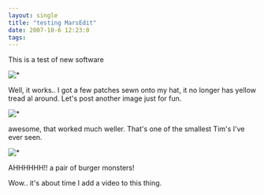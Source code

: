 ```yaml
---
layout: single
title: "testing MarsEdit"
date: 2007-10-6 12:23:0
tags: 
---
```


This is a test of new software

![*][1]

Well, it works.. I got a few patches sewn onto my hat, it no longer has yellow tread al around. Let's post another image just for fun.




![*][2]

awesome, that worked much weller. That's one of the smallest Tim's I've ever seen.

![*][3]


AHHHHHH!! a pair of burger monsters!

Wow.. it's about time I add a video to this thing.

   [1]: https://images-blogger-opensocial.googleusercontent.com/gadgets/proxy?url=http://3.bp.blogspot.com/-Wf6mK7HH3Uw/Tn0Pn4i2r9I/AAAAAAAAAFE/NjirUZBPVkg/s320/13750640ac_i.jpg&container=blogger&gadget=a&rewriteMime=image/*
   [2]: https://images-blogger-opensocial.googleusercontent.com/gadgets/proxy?url=http://4.bp.blogspot.com/-bRr_pNoSG6I/Tn0PnIwp0sI/AAAAAAAAAE8/Y7BpSs1hAqM/s1600/11-03-07_1448.jpg&container=blogger&gadget=a&rewriteMime=image/*
   [3]: https://images-blogger-opensocial.googleusercontent.com/gadgets/proxy?url=http://1.bp.blogspot.com/-OKq9suKUBJY/Tn0PnAEWo-I/AAAAAAAAAE0/gv-zbqjkx58/s320/10-08-07_1834.jpg&container=blogger&gadget=a&rewriteMime=image/*
